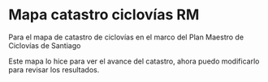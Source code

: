 # Mapa catastro ciclovías RM

Para el mapa de catastro de ciclovías en el marco del Plan Maestro de Ciclovías de Santiago

Este mapa lo hice para ver el avance del catastro, ahora puedo modificarlo para revisar los resultados.
